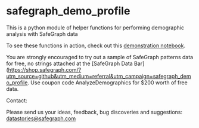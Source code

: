 # safegraph_demo_profile
This is a python module of helper functions for performing demographic analysis with SafeGraph data

To see these functions in action, check out this [demonstration notebook](https://colab.research.google.com/drive/13BmucZMu0-UFNnVKoJP4ZuJpGNyQXLln#offline=true&sandboxMode=true). 

You are strongly encouraged to try out a sample of SafeGraph patterns data for free, no strings attached at the [SafeGraph Data Bar](https://shop.safegraph.com/?utm_source=github&utm_medium=referral&utm_campaign=safegraph_demo_profile. Use coupon code AnalyzeDemographics for $200 worth of free data.

Contact:

Please send us your ideas, feedback, bug discoveries and suggestions: datastories@safegraph.com
